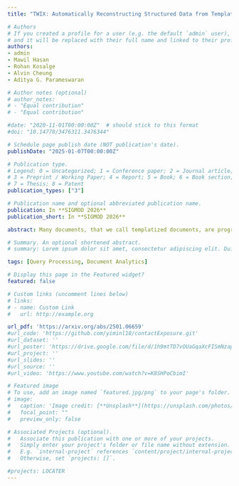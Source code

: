 ```yaml
---
title: "TWIX: Automatically Reconstructing Structured Data from Templatized Documents"

# Authors
# If you created a profile for a user (e.g. the default `admin` user), write the username (folder name) here 
# and it will be replaced with their full name and linked to their profile.
authors:
- admin
- Mawil Hasan
- Rohan Kosalge
- Alvin Cheung
- Aditya G. Parameswaran

# Author notes (optional)
# author_notes:
# - "Equal contribution"
# - "Equal contribution"

#date: "2020-11-01T00:00:00Z"  # should stick to this format
#doi: "10.14778/3476311.3476344"

# Schedule page publish date (NOT publication's date).
publishDate: "2025-01-07T00:00:00Z"

# Publication type.
# Legend: 0 = Uncategorized; 1 = Conference paper; 2 = Journal article;
# 3 = Preprint / Working Paper; 4 = Report; 5 = Book; 6 = Book section;
# 7 = Thesis; 8 = Patent
publication_types: ["3"]

# Publication name and optional abbreviated publication name.
publication: In **SIGMOD 2026**
publication_short: In **SIGMOD 2026**

abstract: Many documents, that we call templatized documents, are programmatically generated by populating fields in a visual template. Effective data extraction from these documents is crucial to supporting downstream analytical tasks. Current data extraction tools often struggle with complex document layouts, incur high latency and/or cost on large datasets, and often require significant human effort, when extracting tables or values given user-specified fields from documents. The key insight of our tool, TWIX, is to predict the underlying template used to create such documents, modeling the visual and structural commonalities across documents. Data extraction based on this predicted template provides a more principled, accurate, and efficient solution at a low cost. Comprehensive evaluations on 34 diverse real-world datasets show that uncovering the template is crucial for data extraction from templatized documents. TWIX achieves over 90% precision and recall on average, outperforming tools from industry. Textract and Azure Document Intelligence, and vision-based LLMs like GPT-4-Vision, by over 25% in precision and recall. TWIX scales easily to large datasets and is 734X faster and 5836X cheaper than vision-based LLMs for extracting data from a large document collection with 817 pages.

# Summary. An optional shortened abstract.
# summary: Lorem ipsum dolor sit amet, consectetur adipiscing elit. Duis posuere tellus ac convallis placerat. Proin tincidunt magna sed ex sollicitudin condimentum.

tags: [Query Processing, Document Analytics]

# Display this page in the Featured widget?
featured: false

# Custom links (uncomment lines below)
# links:
# - name: Custom Link
#   url: http://example.org

url_pdf: 'https://arxiv.org/abs/2501.06659'
#url_code: 'https://github.com/yiminl18/contactExposure.git'
#url_dataset: ''
#url_poster: 'https://drive.google.com/file/d/1h9mtTD7vOUaGqaXcFISmNzapGBcmAgAO/view'
#url_project: ''
#url_slides: ''
#url_source: ''
#url_video: 'https://www.youtube.com/watch?v=K8SHPoCbimI'

# Featured image
# To use, add an image named `featured.jpg/png` to your page's folder. 
# image:
#   caption: 'Image credit: [**Unsplash**](https://unsplash.com/photos/pLCdAaMFLTE)'
#   focal_point: ""
#   preview_only: false

# Associated Projects (optional).
#   Associate this publication with one or more of your projects.
#   Simply enter your project's folder or file name without extension.
#   E.g. `internal-project` references `content/project/internal-project/index.md`.
#   Otherwise, set `projects: []`.

#projects: LOCATER
---
```


